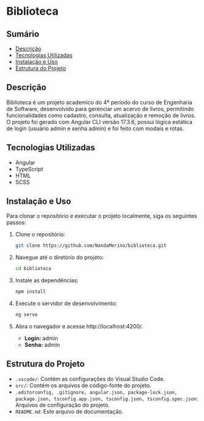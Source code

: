 # Biblioteca

## Sumário

- [Descrição](#descrição)
- [Tecnologias Utilizadas](#tecnologias-utilizadas)
- [Instalação e Uso](#instalação-e-uso)
- [Estrutura do Projeto](#estrutura-do-projeto)


## Descrição

Biblioteca é um projeto academico do 4º período do curso de Engenharia de Software, desenvolvido para gerenciar um acervo de livros, permitindo funcionalidades como cadastro, consulta, atualização e remoção de livros. O projeto foi gerado com Angular CLI versão 17.3.6, possui lógica estática de login (usuário admin e senha admin) e foi feito com modais e rotas. 

## Tecnologias Utilizadas

- Angular
- TypeScript
- HTML
- SCSS

## Instalação e Uso

Para clonar o repositório e executar o projeto localmente, siga os seguintes passos:

1. Clone o repositório:
   ```bash
   git clone https://github.com/NandaMerino/biblioteca.git
   ```

2. Navegue até o diretório do projeto:
   ```bash
   cd biblioteca
   ```
3. Instale as dependências:
   ```bash
   npm install
   ```
4. Execute o servidor de desenvolvimento:
   ```bash
   ng serve
   ```
5. Abra o navegador e acesse http://localhost:4200/.
   - **Login:** admin
   - **Senha:** admin

## Estrutura do Projeto
- `.vscode/`: Contém as configurações do Visual Studio Code.
- `src/`: Contém os arquivos de código-fonte do projeto.
- `.editorconfig, .gitignore, angular.json, package-lock.json, package.json, tsconfig.app.json, tsconfig.json, tsconfig.spec.json`: Arquivos de configuração do projeto.
- `README.md`: Este arquivo de documentação.

